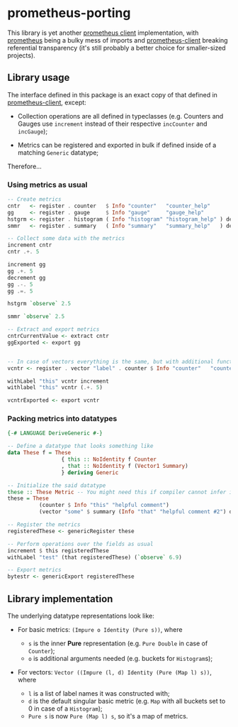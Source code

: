 # prometheus-porting

This library is yet another [prometheus client](https://prometheus.io/docs/instrumenting/writing_clientlibs)
implementation, with [prometheus](https://hackage.haskell.org/package/prometheus) being a bulky
mess of imports and [prometheus-client](https://hackage.haskell.org/package/prometheus) breaking
referential transparency (it's still probably a better choice for smaller-sized projects).



## Library usage

The interface defined in this package is an exact copy of that defined in
[prometheus-client](https://hackage.haskell.org/package/prometheus), except:

- Collection operations are all defined in typeclasses
    (e.g. Counters and Gauges use `increment` instead of their respective `incCounter` and `incGauge`);

- Metrics can be registered and exported in bulk if defined inside of a matching `Generic` datatype;

Therefore...

### Using metrics as usual

```haskell
-- Create metrics
cntr   <- register . counter   $ Info "counter"   "counter_help"
gg     <- register . gauge     $ Info "gauge"     "gauge_help"
hstgrm <- register . histogram ( Info "histogram" "histogram_help" ) def
smmr   <- register . summary   ( Info "summary"   "summary_help"   ) def

-- Collect some data with the metrics
increment cntr
cntr .+. 5

increment gg
gg .+. 5
decrement gg
gg .-. 5
gg .=. 5

hstgrm `observe` 2.5

smmr `observe` 2.5

-- Extract and export metrics
cntrCurrentValue <- extract cntr
ggExported <- export gg


-- In case of vectors everything is the same, but with additional functions
vcntr <- register . vector "label" . counter $ Info "counter"   "counter_help"

withLabel "this" vcntr increment
withlabel "this" vcntr (.+. 5)

vcntrExported <- export vcntr
```


### Packing metrics into datatypes

```haskell
{-# LANGUAGE DeriveGeneric #-}

-- Define a datatype that looks something like
data These f = These
                 { this :: NoIdentity f Counter
                 , that :: NoIdentity f (Vector1 Summary)
                 } deriving Generic

-- Initialize the said datatype
these :: These Metric -- You might need this if compiler cannot infer it
these = These
          (counter $ Info "this" "helpful comment")
          (vector "some" $ summary (Info "that" "helpful comment #2") def)

-- Register the metrics
registeredThese <- genericRegister these

-- Perform operations over the fields as usual
increment $ this registeredThese
withLabel "test" (that registeredThese) (`observe` 6.9)

-- Export metrics
bytestr <- genericExport registeredThese
```



## Library implementation

The underlying datatype representations look like:

- For basic metrics: `(Impure o Identity (Pure s))`, where
  - `s` is the inner __Pure__ representation (e.g. `Pure Double` in case of `Counter`);
  - `o` is additional arguments needed (e.g. buckets for `Histogram`s);

- For vectors: `Vector ((Impure (l, d) Identity (Pure (Map l) s))`, where
  - `l` is a list of label names it was constructed with;
  - `d` is the default singular basic metric (e.g. `Map` with all buckets set to 0 in case of a `Histogram`);
  - `Pure s` is now `Pure (Map l) s`, so it's a map of metrics.
